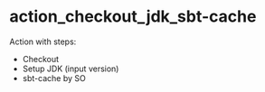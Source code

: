 # action_checkout_jdk_sbt-cache
Action with steps:
- Checkout 
- Setup JDK (input version) 
- sbt-cache by SO
